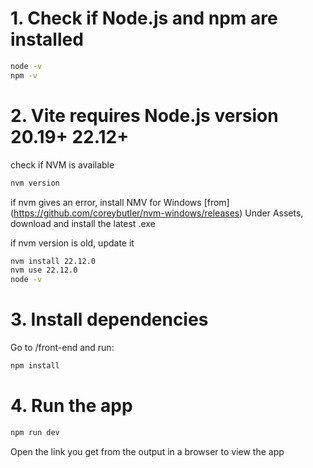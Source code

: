 # 1. Check if Node.js and npm are installed

```bash
node -v
npm -v
```
# 2. Vite requires Node.js version 20.19+ 22.12+

check if NVM is available
```bash
nvm version
```
if nvm gives an error, install NMV for Windows [from] (https://github.com/coreybutler/nvm-windows/releases)
Under Assets, download and install the latest .exe

if nvm version is old, update it
```bash
nvm install 22.12.0
nvm use 22.12.0
node -v
```

# 3. Install dependencies
Go to /front-end and run:
```bash
npm install
```
# 4. Run the app
```bash
npm run dev
```
Open the link you get from the output in a browser to view the app
